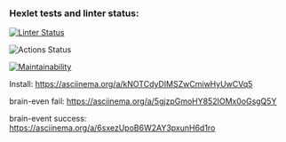 ### Hexlet tests and linter status:

[![Linter Status](https://github.com/vsorrokin/frontend-project-lvl1/workflows/linter/badge.svg)](https://github.com/vsorrokin/frontend-project-lvl1/actions)

![Actions Status](https://github.com/vsorrokin/frontend-project-lvl1/workflows/hexlet-check/badge.svg)

[![Maintainability](https://api.codeclimate.com/v1/badges/a99a88d28ad37a79dbf6/maintainability)](https://codeclimate.com/github/codeclimate/codeclimate/maintainability)

Install: https://asciinema.org/a/kNOTCdyDIMSZwCmiwHyUwCVq5

brain-even fail: https://asciinema.org/a/5gjzpGmoHY852IOMx0oGsgQ5Y

brain-event success: https://asciinema.org/a/6sxezUpoB6W2AY3pxunH6d1ro